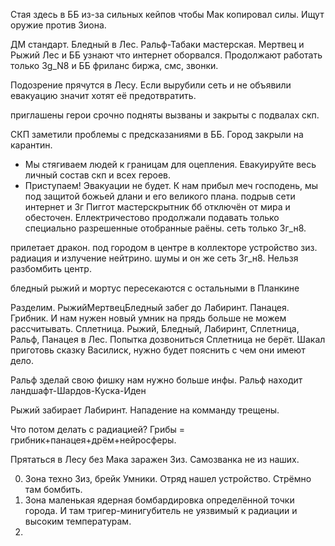 Стая здесь в ББ из-за сильных кейпов чтобы Мак копировал силы. Ищут оружие против Зиона.

ДМ стандарт.
Бледный в Лес. 
Ральф-Табаки мастерская.
Мертвец и Рыжий Лес и ББ узнают что интернет оборвался. Продолжают работать только 3g_N8 и ББ фриланс биржа, смс, звонки. 

Подозрение прячутся в Лесу. Если вырубили сеть и не объявили евакуацию значит хотят её предотвратить.

приглашены герои срочно подняты вызваны и закрыты с подвалах скп.

СКП заметили проблемы с предсказаниями в ББ. Город закрыли на карантин.
- Мы стягиваем людей к границам для оцепления. Евакуируйте весь личный состав скп и всех героев.
- Приступаем!
Эвакуации не будет. К нам прибыл меч господень, мы под защитой божьей длани и его великого плана.
подрыв сети интернет и 3г Пиггот мастерскрытник
бб отключён от мира и обесточен. Еллектричестово продолжали подавать только специально разрешенные отобранные раёны. сеть только 3г_н8. 

прилетает дракон. под городом в центре в коллекторе устройство зиз. радиация и излучение нейтрино. шумы и он же сеть 3г_н8. Нельзя разбомбить центр.

<!-- Нужно глянуть будущее, почему? -->

бледный рыжий и мортус пересекаются с остальными в Планкине

Разделим. РыжийМертвецБледный забег до Лабиринт. Панацея. Грибник. И нам нужен новый умник на прядь больше не можем рассчитывать. Сплетница.
Рыжий, Бледный, Лабиринт, Сплетница, Ральф, Панацея в Лес.
Попытка дозвониться Сплетница не берёт.
Шакал приготовь сказку Василиск, нужно будет пояснить с чем они имеют дело.

Ральф зделай свою фишку нам нужно больше инфы.
Ральф находит ландшафт-Шардов-Куска-Иден

Рыжий забирает Лабиринт. Нападение на комманду трещены.

Что потом делать с радиацией? Грибы = грибник+панацея+дрём+нейросферы.

Прятаться в Лесу без Мака заражен Зиз. Самозванка не из наших.
















0) Зона техно Зиз, брейк Умники. Отряд нашел устройство. Стрёмно там бомбить.
1) Зона маленькая ядерная бомбардировка определённой точки города. И там тригер-минигубитель не уязвимый к радиации и высоким температурам.
2) 

